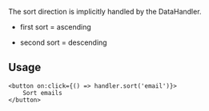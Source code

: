 
The sort direction is implicitly handled by the DataHandler. 

- first sort = ascending

- second sort = descending

## Usage


```svelte
<button on:click={() => handler.sort('email')}>
    Sort emails
</button>
```